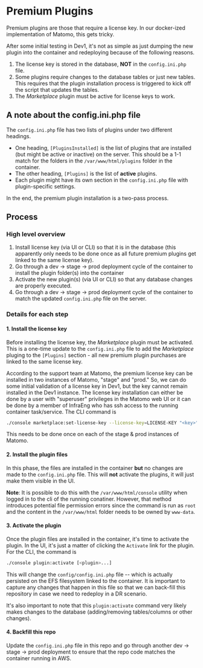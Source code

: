 # Premium Plugins

Premium plugins are those that require a license key. In our docker-ized implementation of Matomo, this gets tricky.

After some initial testing in Dev1, it's not as simple as just dumping the new plugin into the container and redeploying because of the following reasons.

1. The license key is stored in the database, **NOT** in the `config.ini.php` file.
1. Some plugins require changes to the database tables or just new tables. This requires that the plugin installation process is triggered to kick off the script that updates the tables.
1. The *Marketplace* plugin must be active for license keys to work.

## A note about the config.ini.php file

The `config.ini.php` file has two lists of plugins under two different headings.

* One heading, `[PluginsInstalled]` is the list of plugins that are installed (but might be active or inactive) on the server. This should be a 1-1 match for the folders in the `/var/www/html/plugins` folder in the container.
* The other heading, `[Plugins]` is the list of **active** plugins. 
* Each plugin might have its own section in the `config.ini.php` file with plugin-specific settings.

In the end, the premium plugin installation is a two-pass process.

## Process

### High level overview

1. Install license key (via UI or CLI) so that it is in the database (this apparently only needs to be done once as all future premium plugins get linked to the same license key).
2. Go through a dev -> stage -> prod deployment cycle of the container to install the plugin folder(s) into the container
3. Activate the new plugin(s) (via UI or CLI) so that any database changes are properly executed.
4. Go through a dev -> stage -> prod deployment cycle of the container to match the updated `config.ini.php` file on the server.

### Details for each step

#### 1. Install the license key

Before installing the license key, the *Marketplace* plugin must be activated. This is a one-time update to the `config.ini.php` file to add the *Marketplace* pluging to the `[Plugins]` section - all new premium plugin purchases are linked to the same license key.

According to the support team at Matomo, the premium license key can be installed in two instances of Matomo, "stage" and "prod." So, we can do some initial validation of a license key in Dev1, but the key cannot remain installed in the Dev1 instance. The license key installation can either be done by a user with "superuser" privileges in the Matomo web UI or it can be done by a member of InfraEng who has ssh access to the running container task/service. The CLI command is

```bash
./console marketplace:set-license-key --license-key=LICENSE-KEY "<key>"
```

This needs to be done once on each of the stage & prod instances of Matomo.

#### 2. Install the plugin files

In this phase, the files are installed in the container **but** no changes are made to the `config.ini.php` file. This will **not** activate the plugins, it will just make them visible in the UI.

**Note**: It is possible to do this with the `/var/www/html/console` utility when logged in to the cli of the running conatiner. However, that method introduces potential file permission errors since the command is run as `root` and the content in the `/var/www/html` folder needs to be owned by `www-data`.

#### 3. Activate the plugin

Once the plugin files are installed in the container, it's time to activate the plugin. In the UI, it's just a matter of clicking the `Activate` link for the plugin. For the CLI, the command is

```bash
./console plugin:activate [<plugin>...]
```

This will change the `config/config.ini.php` file -- which is actually persisted on the EFS filesystem linked to the container. It is important to capture any changes that happen in this file so that we can back-fill this repository in case we need to redeploy in a DR scenario.

It's also important to note that this `plugin:activate` command very likely makes changes to the database (adding/removing tables/columns or other changes).

#### 4. Backfill this repo

Update the `config.ini.php` file in this repo and go through another dev -> stage -> prod deployment to ensure that the repo code matches the container running in AWS.
